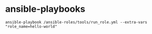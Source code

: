 # ansible-playbooks

```shell
ansible-playbook /ansible-roles/tools/run_role.yml --extra-vars "role_name=hello-world"
```